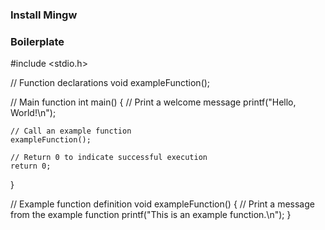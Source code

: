 ### Install Mingw

### Boilerplate

#include <stdio.h>

// Function declarations
void exampleFunction();

// Main function
int main() {
    // Print a welcome message
    printf("Hello, World!\n");

    // Call an example function
    exampleFunction();

    // Return 0 to indicate successful execution
    return 0;
}

// Example function definition
void exampleFunction() {
    // Print a message from the example function
    printf("This is an example function.\n");
}
